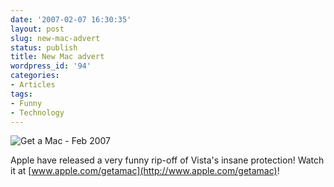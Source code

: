```yaml
---
date: '2007-02-07 16:30:35'
layout: post
slug: new-mac-advert
status: publish
title: New Mac advert
wordpress_id: '94'
categories:
- Articles
tags:
- Funny
- Technology
---
```


![Get a Mac - Feb 2007](http://timk.co.za/wp-content/uploads/2007/02/mac.jpg)

Apple have released a very funny rip-off of Vista's insane protection! Watch it at [www.apple.com/getamac](http://www.apple.com/getamac)!
